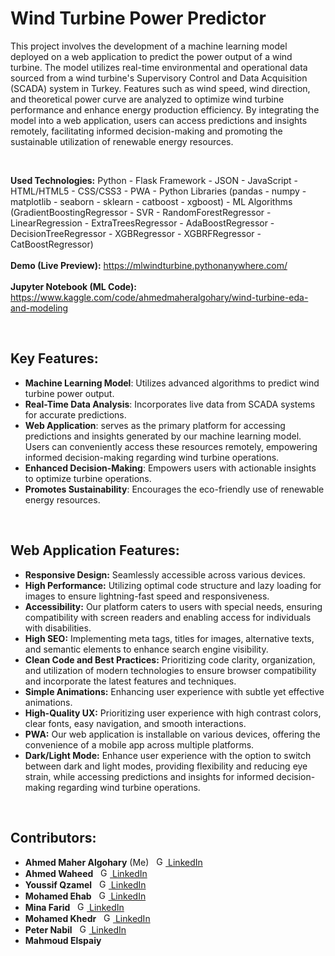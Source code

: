 # Wind Turbine Power Predictor
This project involves the development of a machine learning model deployed on a web application to predict the power output of a wind turbine. The model utilizes real-time environmental and operational data sourced from a wind turbine's Supervisory Control and Data Acquisition (SCADA) system in Turkey. Features such as wind speed, wind direction, and theoretical power curve are analyzed to optimize wind turbine performance and enhance energy production efficiency. By integrating the model into a web application, users can access predictions and insights remotely, facilitating informed decision-making and promoting the sustainable utilization of renewable energy resources.

<br>

**Used Technologies:** Python - Flask Framework - JSON - JavaScript - HTML/HTML5 - CSS/CSS3 - PWA - Python Libraries (pandas - numpy - matplotlib - seaborn - sklearn - catboost - xgboost) - ML Algorithms (GradientBoostingRegressor - SVR - RandomForestRegressor - LinearRegression - ExtraTreesRegressor - AdaBoostRegressor - DecisionTreeRegressor - XGBRegressor - XGBRFRegressor - CatBoostRegressor) 
<br><br>
**Demo (Live Preview):** <a href="https://mlwindturbine.pythonanywhere.com/" target="_blank">https://mlwindturbine.pythonanywhere.com/</a> 
<br><br>
**Jupyter Notebook (ML Code):** <a href="https://www.kaggle.com/code/ahmedmaheralgohary/wind-turbine-eda-and-modeling" target="_blank">https://www.kaggle.com/code/ahmedmaheralgohary/wind-turbine-eda-and-modeling</a>

<br>

## Key Features:
- <strong>Machine Learning Model</strong>: Utilizes advanced algorithms to predict wind turbine power output.
- <strong>Real-Time Data Analysis</strong>: Incorporates live data from SCADA systems for accurate predictions.
- <strong>Web Application</strong>: serves as the primary platform for accessing predictions and insights generated by our machine learning model. Users can conveniently access these resources remotely, empowering informed decision-making regarding wind turbine operations.
- <strong>Enhanced Decision-Making</strong>: Empowers users with actionable insights to optimize turbine operations.
- <strong>Promotes Sustainability</strong>: Encourages the eco-friendly use of renewable energy resources.

<br>

## Web Application Features:
- <b>Responsive Design:</b> Seamlessly accessible across various devices.
- <b>High Performance:</b> Utilizing optimal code structure and lazy loading for images to ensure lightning-fast speed and responsiveness.
- <b>Accessibility:</b> Our platform caters to users with special needs, ensuring compatibility with screen readers and enabling access for individuals with disabilities.
- <b>High SEO:</b> Implementing meta tags, titles for images, alternative texts, and semantic elements to enhance search engine visibility.
- <b>Clean Code and Best Practices:</b> Prioritizing code clarity, organization, and utilization of modern technologies to ensure browser compatibility and incorporate the latest features and techniques.
- <b>Simple Animations:</b> Enhancing user experience with subtle yet effective animations.
- <b>High-Quality UX:</b> Prioritizing user experience with high contrast colors, clear fonts, easy navigation, and smooth interactions.
- <b>PWA:</b> Our web application is installable on various devices, offering the convenience of a mobile app across multiple platforms.
- <b>Dark/Light Mode:</b> Enhance user experience with the option to switch between dark and light modes, providing flexibility and reducing eye strain, while accessing predictions and insights for informed decision-making regarding wind turbine operations.

<br>

## Contributors:
- <strong>Ahmed Maher Algohary</strong> (Me) &nbsp;  <a href="https://www.linkedin.com/in/ahmed-maher-algohary/" title="Go To LinkedIn"><img src="https://github.com/Ahmed-Maher77/Wind-Turbine-Power-Prediction-App-using-Machine-Learning/assets/112467034/e9c5daf1-2ffb-4314-98c7-c5b7ef9f4ca2" alt="Go To LinkedIn" width="15"> LinkedIn</a>
- <strong>Ahmed Waheed</strong> &nbsp;  <a href="https://www.linkedin.com/in/ahmed-waheed-012951223/" title="Go To LinkedIn"><img src="https://github.com/Ahmed-Maher77/Wind-Turbine-Power-Prediction-App-using-Machine-Learning/assets/112467034/e9c5daf1-2ffb-4314-98c7-c5b7ef9f4ca2" alt="Go To LinkedIn" width="15"> LinkedIn</a>
- <strong>Youssif Qzamel</strong> &nbsp;  <a href="https://www.linkedin.com/in/youssif-qzamel-7b41b9181/" title="Go To LinkedIn"><img src="https://github.com/Ahmed-Maher77/Wind-Turbine-Power-Prediction-App-using-Machine-Learning/assets/112467034/e9c5daf1-2ffb-4314-98c7-c5b7ef9f4ca2" alt="Go To LinkedIn" width="15"> LinkedIn</a>
- <strong>Mohamed Ehab</strong> &nbsp;  <a href="https://www.linkedin.com/in/mohamed-ehab-990052227/" title="Go To LinkedIn"><img src="https://github.com/Ahmed-Maher77/Wind-Turbine-Power-Prediction-App-using-Machine-Learning/assets/112467034/e9c5daf1-2ffb-4314-98c7-c5b7ef9f4ca2" alt="Go To LinkedIn" width="15"> LinkedIn</a>
- <strong>Mina Farid</strong> &nbsp;  <a href="https://www.linkedin.com/in/mina-farid-b325b623a" title="Go To LinkedIn"><img src="https://github.com/Ahmed-Maher77/Wind-Turbine-Power-Prediction-App-using-Machine-Learning/assets/112467034/e9c5daf1-2ffb-4314-98c7-c5b7ef9f4ca2" alt="Go To LinkedIn" width="15"> LinkedIn</a>
- <strong>Mohamed Khedr</strong> &nbsp;  <a href="https://www.linkedin.com/in/mohamed-khedr-6a2408220/" title="Go To LinkedIn"><img src="https://github.com/Ahmed-Maher77/Wind-Turbine-Power-Prediction-App-using-Machine-Learning/assets/112467034/e9c5daf1-2ffb-4314-98c7-c5b7ef9f4ca2" alt="Go To LinkedIn" width="15"> LinkedIn</a>
- <strong>Peter Nabil</strong> &nbsp;  <a href="https://www.linkedin.com/in/peter-nabil-871884282/" title="Go To LinkedIn"><img src="https://github.com/Ahmed-Maher77/Wind-Turbine-Power-Prediction-App-using-Machine-Learning/assets/112467034/e9c5daf1-2ffb-4314-98c7-c5b7ef9f4ca2" alt="Go To LinkedIn" width="15"> LinkedIn</a>
- <strong>Mahmoud Elspaiy</strong>
